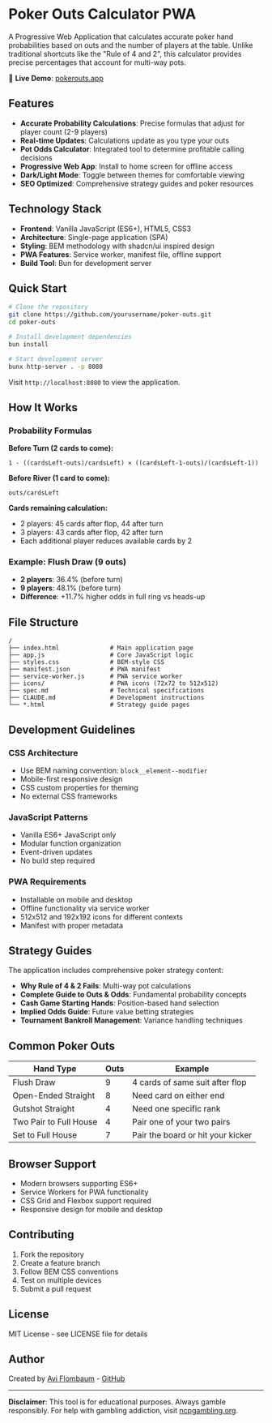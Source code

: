 # Poker Outs Calculator PWA

A Progressive Web Application that calculates accurate poker hand probabilities based on outs and the number of players at the table. Unlike traditional shortcuts like the "Rule of 4 and 2", this calculator provides precise percentages that account for multi-way pots.

🎯 **Live Demo**: [pokerouts.app](https://pokerouts.app)

## Features

- **Accurate Probability Calculations**: Precise formulas that adjust for player count (2-9 players)
- **Real-time Updates**: Calculations update as you type your outs
- **Pot Odds Calculator**: Integrated tool to determine profitable calling decisions
- **Progressive Web App**: Install to home screen for offline access
- **Dark/Light Mode**: Toggle between themes for comfortable viewing
- **SEO Optimized**: Comprehensive strategy guides and poker resources

## Technology Stack

- **Frontend**: Vanilla JavaScript (ES6+), HTML5, CSS3
- **Architecture**: Single-page application (SPA)
- **Styling**: BEM methodology with shadcn/ui inspired design
- **PWA Features**: Service worker, manifest file, offline support
- **Build Tool**: Bun for development server

## Quick Start

```bash
# Clone the repository
git clone https://github.com/yourusername/poker-outs.git
cd poker-outs

# Install development dependencies
bun install

# Start development server
bunx http-server . -p 8080
```

Visit `http://localhost:8080` to view the application.

## How It Works

### Probability Formulas

**Before Turn (2 cards to come):**
```
1 - ((cardsLeft-outs)/cardsLeft) × ((cardsLeft-1-outs)/(cardsLeft-1))
```

**Before River (1 card to come):**
```
outs/cardsLeft
```

**Cards remaining calculation:**
- 2 players: 45 cards after flop, 44 after turn
- 3 players: 43 cards after flop, 42 after turn
- Each additional player reduces available cards by 2

### Example: Flush Draw (9 outs)
- **2 players**: 36.4% (before turn)
- **9 players**: 48.1% (before turn)
- **Difference**: +11.7% higher odds in full ring vs heads-up

## File Structure

```
/
├── index.html              # Main application page
├── app.js                  # Core JavaScript logic
├── styles.css              # BEM-style CSS
├── manifest.json           # PWA manifest
├── service-worker.js       # PWA service worker
├── icons/                  # PWA icons (72x72 to 512x512)
├── spec.md                 # Technical specifications
├── CLAUDE.md               # Development instructions
└── *.html                  # Strategy guide pages
```

## Development Guidelines

### CSS Architecture
- Use BEM naming convention: `block__element--modifier`
- Mobile-first responsive design
- CSS custom properties for theming
- No external CSS frameworks

### JavaScript Patterns
- Vanilla ES6+ JavaScript only
- Modular function organization
- Event-driven updates
- No build step required

### PWA Requirements
- Installable on mobile and desktop
- Offline functionality via service worker
- 512x512 and 192x192 icons for different contexts
- Manifest with proper metadata

## Strategy Guides

The application includes comprehensive poker strategy content:

- **Why Rule of 4 & 2 Fails**: Multi-way pot calculations
- **Complete Guide to Outs & Odds**: Fundamental probability concepts
- **Cash Game Starting Hands**: Position-based hand selection
- **Implied Odds Guide**: Future value betting strategies
- **Tournament Bankroll Management**: Variance handling techniques

## Common Poker Outs

| Hand Type | Outs | Example |
|-----------|------|---------|
| Flush Draw | 9 | 4 cards of same suit after flop |
| Open-Ended Straight | 8 | Need card on either end |
| Gutshot Straight | 4 | Need one specific rank |
| Two Pair to Full House | 4 | Pair one of your two pairs |
| Set to Full House | 7 | Pair the board or hit your kicker |

## Browser Support

- Modern browsers supporting ES6+
- Service Workers for PWA functionality
- CSS Grid and Flexbox support required
- Responsive design for mobile and desktop

## Contributing

1. Fork the repository
2. Create a feature branch
3. Follow BEM CSS conventions
4. Test on multiple devices
5. Submit a pull request

## License

MIT License - see LICENSE file for details

## Author

Created by [Avi Flombaum](https://avi.nyc) - [GitHub](https://github.com/aviflombaum)

---

**Disclaimer**: This tool is for educational purposes. Always gamble responsibly. For help with gambling addiction, visit [ncpgambling.org](https://www.ncpgambling.org/help-treatment/).